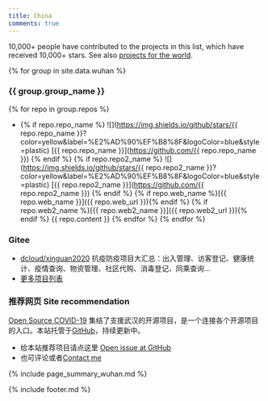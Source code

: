 ```yaml
---
title: China
comments: true
---
```


10,000+ people have contributed to the projects in this list, which have received 10,000+ stars. See also [projects for the world](index).


{% for group in site.data.wuhan %}
### {{ group.group_name }}
{% for repo in group.repos %}
* {% if repo.repo_name %} ![](https://img.shields.io/github/stars/{{ repo.repo_name }}?color=yellow&label=%E2%AD%90%EF%B8%8F&logoColor=blue&style=plastic) [{{ repo.repo_name }}](https://github.com/{{ repo.repo_name }}) {% endif %} {% if repo.repo2_name %} ![](https://img.shields.io/github/stars/{{ repo.repo2_name }}?color=yellow&label=%E2%AD%90%EF%B8%8F&logoColor=blue&style=plastic) [{{ repo.repo2_name }}](https://github.com/{{ repo.repo2_name }}) {% endif %} {% if repo.web_name %}[{{ repo.web_name }}]({{ repo.web_url }}){% endif %} {% if repo.web2_name %}[{{ repo.web2_name }}]({{ repo.web2_url }}){% endif %} {{ repo.content }} {% endfor %}
{% endfor %}

### Gitee
* [dcloud/xinguan2020](https://gitee.com/dcloud/xinguan2020) 抗疫防疫项目大汇总：出入管理、访客登记、健康统计、疫情查询、物资管理、社区代购、消毒登记、同乘查询...
* [更多项目列表](https://www.dcloud.io/ncp.html)


### 推荐网页 Site recommendation
[Open Source COVID-19](https://weileizeng.github.io/Open-Source-COVID-19/)
集结了支援武汉的开源项目，是一个连接各个开源项目的入口。本站托管于[GitHub](https://github.com/WeileiZeng/Open-Source-COVID-19)，持续更新中。
* 给本站推荐项目请点这里 [Open issue at GitHub](https://github.com/WeileiZeng/Open-Source-COVID-19/issues/new?assignees=&labels=&template=------.md&title=%E5%BC%80%E6%BA%90%E9%A1%B9%E7%9B%AE%E6%8E%A8%E8%8D%90%3A+%E9%A1%B9%E7%9B%AE%E5%90%8D%E7%A7%B0)
* 也可评论或者[Contact me](https://weileizeng.com/news/1992/06/29/contact/)


{% include page_summary_wuhan.md %}

{% include footer.md %}

